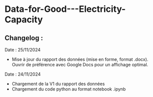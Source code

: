 # Data-for-Good---Electricity-Capacity



## Changelog :

Date : 25/11/2024

- Mise à jour du rapport des données (mise en forme, format .docx). Ouvrir de préférence avec Google Docs pour un affichage optimal.


Date : 24/11/2024
- Chargement de la V1 du rapport des données
- Chargement du code python au format notebook .ipynb
